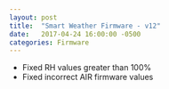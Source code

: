 ```yaml
---
layout: post
title:  "Smart Weather Firmware - v12"
date:   2017-04-24 16:00:00 -0500
categories: Firmware
---
```


- Fixed RH values greater than 100%
- Fixed incorrect AIR firmware values
